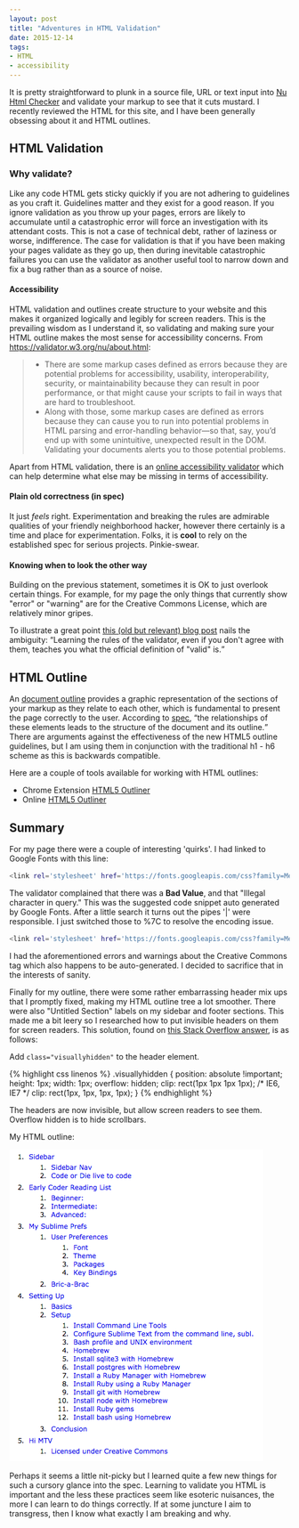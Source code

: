 ```yaml
---
layout: post
title: "Adventures in HTML Validation"
date: 2015-12-14
tags: 
- HTML
- accessibility
---
```

It is pretty straightforward to plunk in a source file, URL or text input into [Nu Html Checker](https://validator.w3.org/nu/ "HMTL validator") and validate your markup to see that it cuts mustard. I recently reviewed the HTML for this site, and I have been generally obsessing about it and HTML outlines.
<!-- more -->

## HTML Validation

### Why validate? 
Like any code HTML gets sticky quickly if you are not adhering to guidelines as you craft it. Guidelines matter and they exist for a good reason. If you ignore validation as you throw up your pages, errors are likely to accumulate until a catastrophic error will force an investigation with its attendant costs. This is not a case of technical debt, rather of laziness or worse, indifference. The case for validation is that if you have been making your pages validate as they go up, then during inevitable catastrophic failures you can use the validator as another useful tool to narrow down and fix a bug rather than as a source of noise.  

#### Accessibility
HTML validation and outlines create structure to your website and this makes it organized logically and legibly for screen readers. This is the prevailing wisdom as I understand it, so validating and making sure your HTML outline makes the most sense for accessibility concerns. From https://validator.w3.org/nu/about.html: 

> * There are some markup cases defined as errors because they are potential problems for accessibility, usability, interoperability, security, or maintainability because they can result in poor performance, or that might cause your scripts to fail in ways that are hard to troubleshoot.
>* Along with those, some markup cases are defined as errors because they can cause you to run into potential problems in HTML parsing and error-handling behavior—so that, say, you’d end up with some unintuitive, unexpected result in the DOM.
>Validating your documents alerts you to those potential problems.  

Apart from HTML validation, there is an [online accessibility validator](http://achecker.ca/checker/index.php) which can help determine what else may be missing in terms of accessibility. 

#### Plain old correctness (in spec)
It just *feels* right. Experimentation and breaking the rules are admirable qualities of your friendly neighborhood hacker, however there certainly is a time and place for experimentation. Folks, it is **cool** to rely on the established spec for serious projects. Pinkie-swear.  

#### Knowing when to look the other way
Building on the previous statement, sometimes it is OK to just overlook certain things. For example, for my page the only things that currently show "error" or "warning" are for the Creative Commons License, which are relatively minor gripes. 

To illustrate a great point [this (old but relevant) blog post](http://blog.codinghorror.com/html-validation-does-it-matter/ "Blog Codding Horror") nails the ambiguity: <q>Learning the rules of the validator, even if you don't agree with them, teaches you what the official definition of "valid" is.</q>

## HTML Outline
An [document outline](http://html5doctor.com/outlines/ "HTML5 Doctor") provides a graphic representation of the sections of your markup as they relate to each other, which is fundamental to present the page correctly to the user. According to [spec](https://developer.mozilla.org/en-US/docs/Web/Guide/HTML/Sections_and_Outlines_of_an_HTML5_document "MDN spec"), <q>the relationships of these elements leads to the structure of the document and its outline.</q> There are arguments against the effectiveness of the new HTML5 outline guidelines, but I am using them in conjunction with the traditional h1 - h6 scheme as this is backwards compatible. 

Here are a couple of tools available for working with HTML outlines: 

* Chrome Extension [HTML5 Outliner](https://chrome.google.com/webstore/detail/html5-outliner/afoibpobokebhgfnknfndkgemglggomo "Chrome extenstion")
* Online [HTML5 Outliner](https://gsnedders.html5.org/outliner/ "online HTML outliner")

## Summary
For my page there were a couple of interesting 'quirks'. I had linked to Google Fonts with this line: 

```bash
<link rel='stylesheet' href='https://fonts.googleapis.com/css?family=Merriweather|Open+Sans|Inconsolata' type='text/css'>
```
The validator complained that there was a **Bad Value**, and that "Illegal character in query." This was the suggested code snippet auto generated by Google Fonts. After a little search it turns out the pipes '|' were responsible. I just switched those to %7C to resolve the encoding issue.

```bash
<link rel='stylesheet' href='https://fonts.googleapis.com/css?family=Merriweather%7COpen+Sans%7CInconsolata' type='text/css'>
```
I had the aforementioned errors and warnings about the Creative Commons tag which also happens to be auto-generated. I decided to sacrifice that in the interests of sanity. 

Finally for my outline, there were some rather embarrassing header mix ups that I promptly fixed, making my HTML outline tree a lot smoother. There were also  "Untitled Section" labels on my sidebar and footer sections. This made me a bit leery so I researched how to put invisible headers on them for screen readers. This solution, found on [this Stack Overflow answer](http://stackoverflow.com/a/31861526/4808755), is as follows: 

Add `class="visuallyhidden"` to the header element.

{% highlight css linenos %}
.visuallyhidden {
  position: absolute !important;
  height: 1px;
  width: 1px;
  overflow: hidden;
  clip: rect(1px 1px 1px 1px); 
  /* IE6, IE7 */
  clip: rect(1px, 1px, 1px, 1px);
}
{% endhighlight %}


The headers are now invisible, but allow screen readers to see them. Overflow hidden is to hide scrollbars.

My HTML outline: 

![Outline](/public/images/HTML_outline.png "my HTML outline")

Perhaps it seems a little nit-picky but I learned quite a few new things for such a cursory glance into the spec. Learning to validate you HTML is important and the less these practices seem like esoteric nuisances, the more I can learn to do things correctly. If at some juncture I aim to transgress, then I know what exactly I am breaking and why.   

